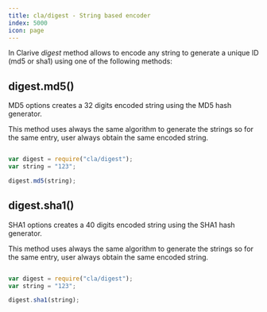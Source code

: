 ```yaml
---
title: cla/digest - String based encoder
index: 5000
icon: page
---
```


In Clarive *digest* method allows to encode any string to generate a unique ID (md5 or sha1) using one of the following
methods:

## digest.md5()

MD5 options creates a 32 digits encoded string using the MD5 hash generator.

This method uses always the same algorithm to generate the strings so for the same entry, user always obtain the same
encoded string.

```javascript

var digest = require("cla/digest");
var string = "123";

digest.md5(string);

```

## digest.sha1()

SHA1 options creates a 40 digits encoded string using the SHA1 hash generator.

This method uses always the same algorithm to generate the strings so for the same entry, user always obtain the same
encoded string.

```javascript

var digest = require("cla/digest");
var string = "123";

digest.sha1(string);

```

